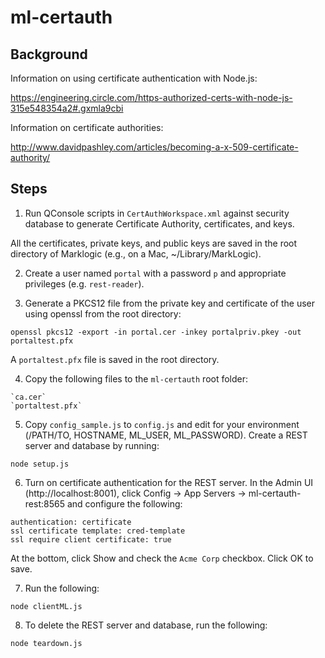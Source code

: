 # ml-certauth

## Background

Information on using certificate authentication with Node.js:

https://engineering.circle.com/https-authorized-certs-with-node-js-315e548354a2#.gxmla9cbi

Information on certificate authorities:

http://www.davidpashley.com/articles/becoming-a-x-509-certificate-authority/

## Steps

1. Run QConsole scripts in `CertAuthWorkspace.xml` against security database to generate Certificate Authority, certificates, and keys.

  All the certificates, private keys, and public keys are saved in the root directory of Marklogic (e.g., on a Mac, ~/Library/MarkLogic).

2. Create a user named `portal` with a password `p` and appropriate privileges (e.g. `rest-reader`).

3. Generate a PKCS12 file from the private key and certificate of the user using openssl from the root directory:

  `openssl pkcs12 -export -in portal.cer -inkey portalpriv.pkey -out portaltest.pfx`

  A `portaltest.pfx` file is saved in the root directory.

4. Copy the following files to the `ml-certauth` root folder:
  ```
  `ca.cer`
  `portaltest.pfx`
  ```
5. Copy `config_sample.js` to `config.js` and edit for your environment (/PATH/TO, HOSTNAME, ML_USER, ML_PASSWORD). Create a REST server and database by running:

  `node setup.js`

6. Turn on certificate authentication for the REST server. In the Admin UI (http://localhost:8001), click Config -> App Servers -> ml-certauth-rest:8565 and configure the following:
  ```
  authentication: certificate
  ssl certificate template: cred-template
  ssl require client certificate: true
  ```
  At the bottom, click Show and check the `Acme Corp` checkbox. Click OK to save.

7. Run the following:

  `node clientML.js`

8. To delete the REST server and database, run the following:

  `node teardown.js`
